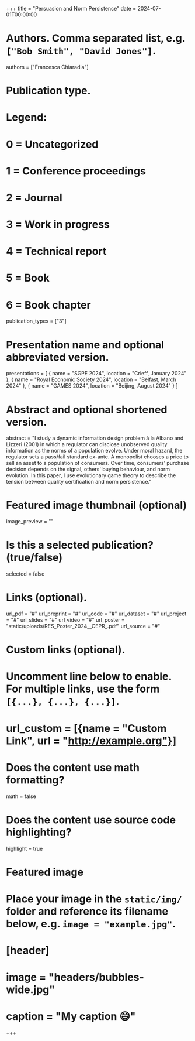 +++
title = "Persuasion and Norm Persistence"
date = 2024-07-01T00:00:00

# Authors. Comma separated list, e.g. `["Bob Smith", "David Jones"]`.
authors = ["Francesca Chiaradia"]

# Publication type.
# Legend:
# 0 = Uncategorized
# 1 = Conference proceedings
# 2 = Journal
# 3 = Work in progress
# 4 = Technical report
# 5 = Book
# 6 = Book chapter
publication_types = ["3"]

# Presentation name and optional abbreviated version.
presentations = [
  { name = "SGPE 2024", location = "Crieff, January 2024" },
  { name = "Royal Economic Society 2024", location = "Belfast, March 2024" },
  { name = "GAMES 2024", location = "Beijing, August 2024" }
]

# Abstract and optional shortened version.
abstract = "I study a dynamic information design problem à la Albano and Lizzeri (2001) in which a regulator can disclose unobserved quality information as the norms of a population evolve. Under moral hazard, the regulator sets a pass/fail standard ex-ante. A monopolist chooses a price to sell an asset to a population of consumers. Over time, consumers’ purchase decision depends on the signal, others' buying behaviour, and norm evolution. In this paper, I use evolutionary game theory to describe the tension between quality certification and norm persistence."

# Featured image thumbnail (optional)
image_preview = ""

# Is this a selected publication? (true/false)
selected = false

# Links (optional).
url_pdf = "#"
url_preprint = "#"
url_code = "#"
url_dataset = "#"
url_project = "#"
url_slides = "#"
url_video = "#"
url_poster = "static/uploads/RES_Poster_2024__CEPR_.pdf"
url_source = "#"

# Custom links (optional).
#   Uncomment line below to enable. For multiple links, use the form `[{...}, {...}, {...}]`.
# url_custom = [{name = "Custom Link", url = "http://example.org"}]

# Does the content use math formatting?
math = false

# Does the content use source code highlighting?
highlight = true

# Featured image
# Place your image in the `static/img/` folder and reference its filename below, e.g. `image = "example.jpg"`.
# [header]
# image = "headers/bubbles-wide.jpg"
# caption = "My caption :smile:"

+++